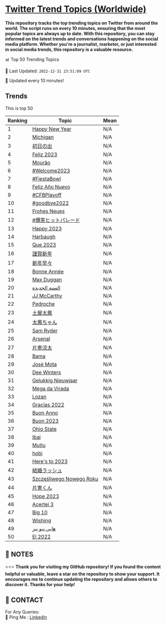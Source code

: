 [Twitter Trend Topics (Worldwide)](https://github.com/ErcinDedeoglu/Twitter-Trend-Topics)
==========

**This repository tracks the top trending topics on Twitter from around the world. 
The script runs on every 10 minutes, ensuring that the most popular topics are always up to date. 
With this repository, you can stay informed on the latest trends and conversations happening on the social media platform. 
Whether you're a journalist, marketer, or just interested in social media trends, this repository is a valuable resource.**


📊 Top 50 Trending Topics

📆 Last Updated: `2022-12-31 23:51:09 UTC`

🔧 Updated every 10 minutes!


## Trends

This is top 50

| Ranking | Topic | Mean |
| ------- | ------------ | ------------ |
| 1 | [Happy New Year](http://twitter.com/search?q=Happy+New+Year) | N/A |
| 2 | [Michigan](http://twitter.com/search?q=Michigan) | N/A |
| 3 | [初日の出](http://twitter.com/search?q=%e5%88%9d%e6%97%a5%e3%81%ae%e5%87%ba) | N/A |
| 4 | [Feliz 2023](http://twitter.com/search?q=Feliz+2023) | N/A |
| 5 | [Mourão](http://twitter.com/search?q=Mour%c3%a3o) | N/A |
| 6 | [#Welcome2023](http://twitter.com/search?q=%23Welcome2023) | N/A |
| 7 | [#FiestaBowl](http://twitter.com/search?q=%23FiestaBowl) | N/A |
| 8 | [Feliz Año Nuevo](http://twitter.com/search?q=Feliz+A%c3%b1o+Nuevo) | N/A |
| 9 | [#CFBPlayoff](http://twitter.com/search?q=%23CFBPlayoff) | N/A |
| 10 | [#goodbye2022](http://twitter.com/search?q=%23goodbye2022) | N/A |
| 11 | [Frohes Neues](http://twitter.com/search?q=Frohes+Neues) | N/A |
| 12 | [#爆笑ヒットパレード](http://twitter.com/search?q=%23%e7%88%86%e7%ac%91%e3%83%92%e3%83%83%e3%83%88%e3%83%91%e3%83%ac%e3%83%bc%e3%83%89) | N/A |
| 13 | [Happy 2023](http://twitter.com/search?q=Happy+2023) | N/A |
| 14 | [Harbaugh](http://twitter.com/search?q=Harbaugh) | N/A |
| 15 | [Que 2023](http://twitter.com/search?q=Que+2023) | N/A |
| 16 | [謹賀新年](http://twitter.com/search?q=%e8%ac%b9%e8%b3%80%e6%96%b0%e5%b9%b4) | N/A |
| 17 | [新年早々](http://twitter.com/search?q=%e6%96%b0%e5%b9%b4%e6%97%a9%e3%80%85) | N/A |
| 18 | [Bonne Année](http://twitter.com/search?q=Bonne+Ann%c3%a9e) | N/A |
| 19 | [Max Duggan](http://twitter.com/search?q=Max+Duggan) | N/A |
| 20 | [السنه الجديده](http://twitter.com/search?q=%d8%a7%d9%84%d8%b3%d9%86%d9%87+%d8%a7%d9%84%d8%ac%d8%af%d9%8a%d8%af%d9%87) | N/A |
| 21 | [JJ McCarthy](http://twitter.com/search?q=JJ+McCarthy) | N/A |
| 22 | [Pedroche](http://twitter.com/search?q=Pedroche) | N/A |
| 23 | [土屋太鳳](http://twitter.com/search?q=%e5%9c%9f%e5%b1%8b%e5%a4%aa%e9%b3%b3) | N/A |
| 24 | [太鳳ちゃん](http://twitter.com/search?q=%e5%a4%aa%e9%b3%b3%e3%81%a1%e3%82%83%e3%82%93) | N/A |
| 25 | [Sam Ryder](http://twitter.com/search?q=Sam+Ryder) | N/A |
| 26 | [Arsenal](http://twitter.com/search?q=Arsenal) | N/A |
| 27 | [片寄涼太](http://twitter.com/search?q=%e7%89%87%e5%af%84%e6%b6%bc%e5%a4%aa) | N/A |
| 28 | [Bama](http://twitter.com/search?q=Bama) | N/A |
| 29 | [José Mota](http://twitter.com/search?q=Jos%c3%a9+Mota) | N/A |
| 30 | [Dee Winters](http://twitter.com/search?q=Dee+Winters) | N/A |
| 31 | [Gelukkig Nieuwjaar](http://twitter.com/search?q=Gelukkig+Nieuwjaar) | N/A |
| 32 | [Mega da Virada](http://twitter.com/search?q=Mega+da+Virada) | N/A |
| 33 | [Lozan](http://twitter.com/search?q=Lozan) | N/A |
| 34 | [Gracias 2022](http://twitter.com/search?q=Gracias+2022) | N/A |
| 35 | [Buon Anno](http://twitter.com/search?q=Buon+Anno) | N/A |
| 36 | [Buon 2023](http://twitter.com/search?q=Buon+2023) | N/A |
| 37 | [Ohio State](http://twitter.com/search?q=Ohio+State) | N/A |
| 38 | [Ibai](http://twitter.com/search?q=Ibai) | N/A |
| 39 | [Mutlu](http://twitter.com/search?q=Mutlu) | N/A |
| 40 | [hobi](http://twitter.com/search?q=hobi) | N/A |
| 41 | [Here's to 2023](http://twitter.com/search?q=Here%27s+to+2023) | N/A |
| 42 | [結婚ラッシュ](http://twitter.com/search?q=%e7%b5%90%e5%a9%9a%e3%83%a9%e3%83%83%e3%82%b7%e3%83%a5) | N/A |
| 43 | [Szczęśliwego Nowego Roku](http://twitter.com/search?q=Szcz%c4%99%c5%9bliwego+Nowego+Roku) | N/A |
| 44 | [片寄くん](http://twitter.com/search?q=%e7%89%87%e5%af%84%e3%81%8f%e3%82%93) | N/A |
| 45 | [Hope 2023](http://twitter.com/search?q=Hope+2023) | N/A |
| 46 | [Acertei 3](http://twitter.com/search?q=Acertei+3) | N/A |
| 47 | [Big 10](http://twitter.com/search?q=Big+10) | N/A |
| 48 | [Wishing](http://twitter.com/search?q=Wishing) | N/A |
| 49 | [هابي نيو يير](http://twitter.com/search?q=%d9%87%d8%a7%d8%a8%d9%8a+%d9%86%d9%8a%d9%88+%d9%8a%d9%8a%d8%b1) | N/A |
| 50 | [El 2022](http://twitter.com/search?q=El+2022) | N/A |




## 📝 NOTES

⭐⭐⭐ **Thank you for visiting my GitHub repository! If you found the content helpful or valuable, leave a star on the repository to show your support. It encourages me to continue updating the repository and allows others to discover it. Thanks for your help!**

## 📨 CONTACT

 For Any Queries:  
            🏓 Ping Me : [LinkedIn](https://www.linkedin.com/in/ercindedeoglu/)